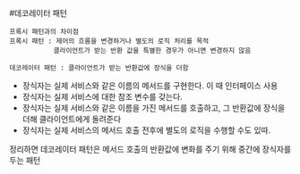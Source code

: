 #데코레이터 패턴
```
프록시 패턴과의 차이점
프록시 패턴 : 제어의 흐름을 변경하거나 별도의 로직 처리를 목적
           클라이언트가 받는 반환 값을 특별한 경우가 아니면 변경하지 않음
           
데코레이터 패턴 : 클라이언트가 받는 반환값에 장식을 더함 
```

- 장식자는 실제 서비스와 같은 이름의 메서드를 구현한다. 이 때 인터페이스 사용
- 장식자는 실제 서비스에 대한 참조 변수를 갖는다.
- 장식자는 실제 서비스와 같은 이름을 가진 메서드를 호출하고, 그 반환값에 장식을 더해 클라이언트에게 돌려준다
- 장식자는 실제 서비스의 메서드 호출 전후에 별도의 로직을 수행할 수도 있따.

정리하면 데코레이터 패턴은 메서드 호출의 반환값에 변화를 주기 위해 중간에 장식자를 두는 패턴
